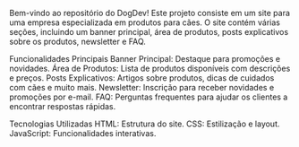 
Bem-vindo ao repositório do DogDev! Este projeto consiste em um site para uma empresa especializada em produtos para cães.
O site contém várias seções, incluindo um banner principal, área de produtos, posts explicativos sobre os produtos, newsletter e FAQ.

Funcionalidades Principais
Banner Principal: Destaque para promoções e novidades.
Área de Produtos: Lista de produtos disponíveis com descrições e preços.
Posts Explicativos: Artigos sobre produtos, dicas de cuidados com cães e muito mais.
Newsletter: Inscrição para receber novidades e promoções por e-mail.
FAQ: Perguntas frequentes para ajudar os clientes a encontrar respostas rápidas.

Tecnologias Utilizadas
HTML: Estrutura do site.
CSS: Estilização e layout.
JavaScript: Funcionalidades interativas.
